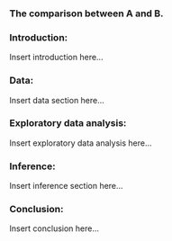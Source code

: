 <!-- Make sure that the knitr package is installed and loaded. -->
<!-- For more info on the package options see http://yihui.name/knitr/options -->

<!-- Replace below with the title of your project -->
### The comparison between A and B.

<!-- Enter the code required to load your data in the space below. The data will be loaded but the line of code won't show up in your write up (echo=FALSE) in order to save space-->



<!-- In the remainder of the document, add R code chunks as needed -->

### Introduction:

Insert introduction here...

### Data:

Insert data section here...

### Exploratory data analysis:

Insert exploratory data analysis here...

### Inference:

Insert inference section here...

### Conclusion:

Insert conclusion here...

